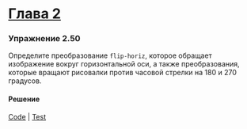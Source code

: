 # [Глава 2](../index.md#Глава-2-Построение-абстракций-с-помощью-данных)

### Упражнение 2.50
Определите преобразование `flip-horiz`, которое обращает изображение вокруг горизонтальной
оси, а также преобразования, которые вращают рисовалки против часовой стрелки на 180 и 270
градусов.

#### Решение
[Code](../../src/sicp/chapter02/2_50.clj) | [Test](../../test/sicp/chapter02/2_50_test.clj)
